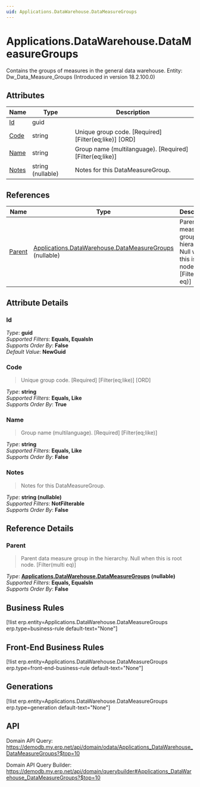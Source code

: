 ```yaml
---
uid: Applications.DataWarehouse.DataMeasureGroups
---
```

# Applications.DataWarehouse.DataMeasureGroups

Contains the groups of measures in the general data warehouse. Entity: Dw_Data_Measure_Groups (Introduced in version 18.2.100.0)

## Attributes

| Name | Type | Description |
| ---- | ---- | --- |
| [Id](Applications.DataWarehouse.DataMeasureGroups.md#Id) | guid |  
| [Code](Applications.DataWarehouse.DataMeasureGroups.md#Code) | string | Unique group code. [Required] [Filter(eq;like)] [ORD] 
| [Name](Applications.DataWarehouse.DataMeasureGroups.md#Name) | string | Group name (multilanguage). [Required] [Filter(eq;like)] 
| [Notes](Applications.DataWarehouse.DataMeasureGroups.md#Notes) | string (nullable) | Notes for this DataMeasureGroup. 

## References

| Name | Type | Description |
| ---- | ---- | --- |
| [Parent](Applications.DataWarehouse.DataMeasureGroups.md#Parent) | [Applications.DataWarehouse.DataMeasureGroups](Applications.DataWarehouse.DataMeasureGroups.md) (nullable) | Parent data measure group in the hierarchy. Null when this is root node. [Filter(multi eq)] |


## Attribute Details

### Id

_Type_: **guid**  
_Supported Filters_: **Equals, EqualsIn**  
_Supports Order By_: **False**  
_Default Value_: **NewGuid**  

### Code

> Unique group code. [Required] [Filter(eq;like)] [ORD]

_Type_: **string**  
_Supported Filters_: **Equals, Like**  
_Supports Order By_: **True**  

### Name

> Group name (multilanguage). [Required] [Filter(eq;like)]

_Type_: **string**  
_Supported Filters_: **Equals, Like**  
_Supports Order By_: **False**  

### Notes

> Notes for this DataMeasureGroup.

_Type_: **string (nullable)**  
_Supported Filters_: **NotFilterable**  
_Supports Order By_: **False**  


## Reference Details

### Parent

> Parent data measure group in the hierarchy. Null when this is root node. [Filter(multi eq)]

_Type_: **[Applications.DataWarehouse.DataMeasureGroups](Applications.DataWarehouse.DataMeasureGroups.md) (nullable)**  
_Supported Filters_: **Equals, EqualsIn**  
_Supports Order By_: **False**  



## Business Rules

[!list erp.entity=Applications.DataWarehouse.DataMeasureGroups erp.type=business-rule default-text="None"]

## Front-End Business Rules

[!list erp.entity=Applications.DataWarehouse.DataMeasureGroups erp.type=front-end-business-rule default-text="None"]

## Generations

[!list erp.entity=Applications.DataWarehouse.DataMeasureGroups erp.type=generation default-text="None"]

## API

Domain API Query:
<https://demodb.my.erp.net/api/domain/odata/Applications_DataWarehouse_DataMeasureGroups?$top=10>

Domain API Query Builder:
<https://demodb.my.erp.net/api/domain/querybuilder#Applications_DataWarehouse_DataMeasureGroups?$top=10>

